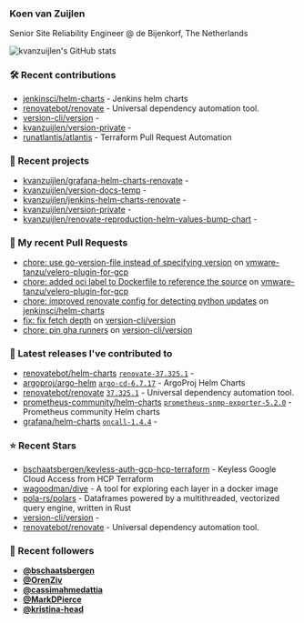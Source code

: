### Koen van Zuijlen

Senior Site Reliability Engineer @ de Bijenkorf, The Netherlands

![kvanzuijlen's GitHub stats](https://github-readme-stats.vercel.app/api?username=kvanzuijlen&show=reviews,discussions_started,discussions_answered,prs_merged,prs_merged_percentage&show_icons=true&theme=dark&cache_seconds=86400)

### 🛠️ Recent contributions

- [jenkinsci/helm-charts](https://github.com/jenkinsci/helm-charts) - Jenkins helm charts
- [renovatebot/renovate](https://github.com/renovatebot/renovate) - Universal dependency automation tool.
- [version-cli/version](https://github.com/version-cli/version) - 
- [kvanzuijlen/version-private](https://github.com/kvanzuijlen/version-private) - 
- [runatlantis/atlantis](https://github.com/runatlantis/atlantis) - Terraform Pull Request Automation

### 🌱 Recent projects

- [kvanzuijlen/grafana-helm-charts-renovate](https://github.com/kvanzuijlen/grafana-helm-charts-renovate) - 
- [kvanzuijlen/version-docs-temp](https://github.com/kvanzuijlen/version-docs-temp) - 
- [kvanzuijlen/jenkins-helm-charts-renovate](https://github.com/kvanzuijlen/jenkins-helm-charts-renovate) - 
- [kvanzuijlen/version-private](https://github.com/kvanzuijlen/version-private) - 
- [kvanzuijlen/renovate-reproduction-helm-values-bump-chart](https://github.com/kvanzuijlen/renovate-reproduction-helm-values-bump-chart) - 

### 🚧 My recent Pull Requests

- [chore: use go-version-file instead of specifying version](https://github.com/vmware-tanzu/velero-plugin-for-gcp/pull/181) on [vmware-tanzu/velero-plugin-for-gcp](https://github.com/vmware-tanzu/velero-plugin-for-gcp)
- [chore: added oci label to Dockerfile to reference the source](https://github.com/vmware-tanzu/velero-plugin-for-gcp/pull/179) on [vmware-tanzu/velero-plugin-for-gcp](https://github.com/vmware-tanzu/velero-plugin-for-gcp)
- [chore: improved renovate config for detecting python updates](https://github.com/jenkinsci/helm-charts/pull/1068) on [jenkinsci/helm-charts](https://github.com/jenkinsci/helm-charts)
- [fix: fix fetch depth](https://github.com/version-cli/version/pull/65) on [version-cli/version](https://github.com/version-cli/version)
- [chore: pin gha runners](https://github.com/version-cli/version/pull/64) on [version-cli/version](https://github.com/version-cli/version)

### 🚀 Latest releases I've contributed to

- [renovatebot/helm-charts](https://github.com/renovatebot/helm-charts) [`renovate-37.325.1`](https://github.com/renovatebot/helm-charts/releases/tag/renovate-37.325.1) - 
- [argoproj/argo-helm](https://github.com/argoproj/argo-helm) [`argo-cd-6.7.17`](https://github.com/argoproj/argo-helm/releases/tag/argo-cd-6.7.17) - ArgoProj Helm Charts
- [renovatebot/renovate](https://github.com/renovatebot/renovate) [`37.325.1`](https://github.com/renovatebot/renovate/releases/tag/37.325.1) - Universal dependency automation tool.
- [prometheus-community/helm-charts](https://github.com/prometheus-community/helm-charts) [`prometheus-snmp-exporter-5.2.0`](https://github.com/prometheus-community/helm-charts/releases/tag/prometheus-snmp-exporter-5.2.0) - Prometheus community Helm charts
- [grafana/helm-charts](https://github.com/grafana/helm-charts) [`oncall-1.4.4`](https://github.com/grafana/helm-charts/releases/tag/oncall-1.4.4) - 

### ⭐ Recent Stars

- [bschaatsbergen/keyless-auth-gcp-hcp-terraform](https://github.com/bschaatsbergen/keyless-auth-gcp-hcp-terraform) - Keyless Google Cloud Access from HCP Terraform
- [wagoodman/dive](https://github.com/wagoodman/dive) - A tool for exploring each layer in a docker image
- [pola-rs/polars](https://github.com/pola-rs/polars) - Dataframes powered by a multithreaded, vectorized query engine, written in Rust
- [version-cli/version](https://github.com/version-cli/version) - 
- [renovatebot/renovate](https://github.com/renovatebot/renovate) - Universal dependency automation tool.

### 👀 Recent followers

- [**@bschaatsbergen**](https://github.com/bschaatsbergen)
- [**@OrenZiv**](https://github.com/OrenZiv)
- [**@cassimahmedattia**](https://github.com/cassimahmedattia)
- [**@MarkDPierce**](https://github.com/MarkDPierce)
- [**@kristina-head**](https://github.com/kristina-head)
